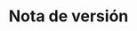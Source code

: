 ﻿---
title: Nota de versión
second_title: Aspose.Cells Cloud Documen
type: docs
url: /es/release-notes/
description: Aspose.Cells La nube admite Excel para crear, convertir, fusionar, dividir, proteger, operar objetos internos, etc.
weight: 40
kwords: Excel, Office Nube, REST API, Hoja de cálculo, PDF, CSV, Json, Markdwon, Notas de la versión
---
